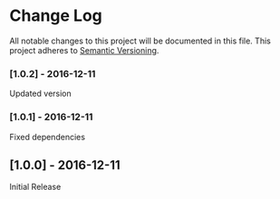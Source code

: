 # Change Log

All notable changes to this project will be documented in this file.
This project adheres to [Semantic Versioning](http://semver.org/).

### [1.0.2] - 2016-12-11

Updated version

### [1.0.1] - 2016-12-11

Fixed dependencies

## [1.0.0] - 2016-12-11

Initial Release
